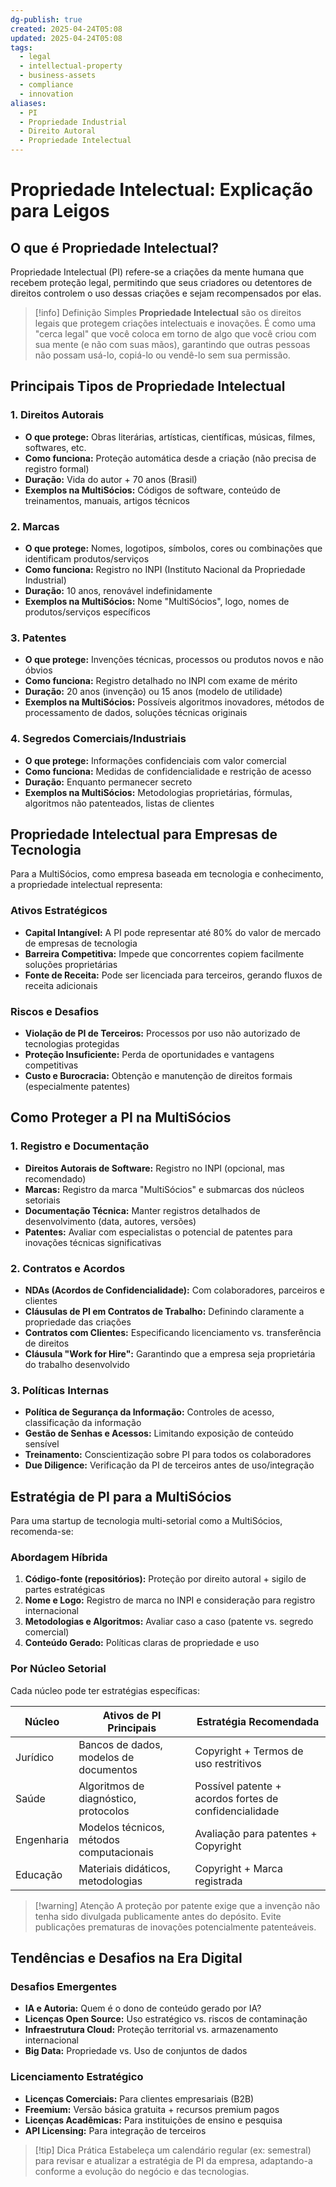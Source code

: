 ```yaml
---
dg-publish: true
created: 2025-04-24T05:08
updated: 2025-04-24T05:08
tags:
  - legal
  - intellectual-property
  - business-assets
  - compliance
  - innovation
aliases:
  - PI
  - Propriedade Industrial
  - Direito Autoral
  - Propriedade Intelectual
---
```


# Propriedade Intelectual: Explicação para Leigos

## O que é Propriedade Intelectual?

Propriedade Intelectual (PI) refere-se a criações da mente humana que recebem proteção legal, permitindo que seus criadores ou detentores de direitos controlem o uso dessas criações e sejam recompensados por elas.

> [!info] Definição Simples
> **Propriedade Intelectual** são os direitos legais que protegem criações intelectuais e inovações. É como uma "cerca legal" que você coloca em torno de algo que você criou com sua mente (e não com suas mãos), garantindo que outras pessoas não possam usá-lo, copiá-lo ou vendê-lo sem sua permissão.

## Principais Tipos de Propriedade Intelectual

### 1. Direitos Autorais
- **O que protege:** Obras literárias, artísticas, científicas, músicas, filmes, softwares, etc.
- **Como funciona:** Proteção automática desde a criação (não precisa de registro formal)
- **Duração:** Vida do autor + 70 anos (Brasil)
- **Exemplos na MultiSócios:** Códigos de software, conteúdo de treinamentos, manuais, artigos técnicos

### 2. Marcas
- **O que protege:** Nomes, logotipos, símbolos, cores ou combinações que identificam produtos/serviços
- **Como funciona:** Registro no INPI (Instituto Nacional da Propriedade Industrial)
- **Duração:** 10 anos, renovável indefinidamente
- **Exemplos na MultiSócios:** Nome "MultiSócios", logo, nomes de produtos/serviços específicos

### 3. Patentes
- **O que protege:** Invenções técnicas, processos ou produtos novos e não óbvios
- **Como funciona:** Registro detalhado no INPI com exame de mérito
- **Duração:** 20 anos (invenção) ou 15 anos (modelo de utilidade)
- **Exemplos na MultiSócios:** Possíveis algoritmos inovadores, métodos de processamento de dados, soluções técnicas originais

### 4. Segredos Comerciais/Industriais
- **O que protege:** Informações confidenciais com valor comercial
- **Como funciona:** Medidas de confidencialidade e restrição de acesso
- **Duração:** Enquanto permanecer secreto
- **Exemplos na MultiSócios:** Metodologias proprietárias, fórmulas, algoritmos não patenteados, listas de clientes

## Propriedade Intelectual para Empresas de Tecnologia

Para a MultiSócios, como empresa baseada em tecnologia e conhecimento, a propriedade intelectual representa:

### Ativos Estratégicos
- **Capital Intangível:** A PI pode representar até 80% do valor de mercado de empresas de tecnologia
- **Barreira Competitiva:** Impede que concorrentes copiem facilmente soluções proprietárias
- **Fonte de Receita:** Pode ser licenciada para terceiros, gerando fluxos de receita adicionais

### Riscos e Desafios
- **Violação de PI de Terceiros:** Processos por uso não autorizado de tecnologias protegidas
- **Proteção Insuficiente:** Perda de oportunidades e vantagens competitivas
- **Custo e Burocracia:** Obtenção e manutenção de direitos formais (especialmente patentes)

## Como Proteger a PI na MultiSócios

### 1. Registro e Documentação
- **Direitos Autorais de Software:** Registro no INPI (opcional, mas recomendado)
- **Marcas:** Registro da marca "MultiSócios" e submarcas dos núcleos setoriais
- **Documentação Técnica:** Manter registros detalhados de desenvolvimento (data, autores, versões)
- **Patentes:** Avaliar com especialistas o potencial de patentes para inovações técnicas significativas

### 2. Contratos e Acordos
- **NDAs (Acordos de Confidencialidade):** Com colaboradores, parceiros e clientes
- **Cláusulas de PI em Contratos de Trabalho:** Definindo claramente a propriedade das criações
- **Contratos com Clientes:** Especificando licenciamento vs. transferência de direitos
- **Cláusula "Work for Hire":** Garantindo que a empresa seja proprietária do trabalho desenvolvido

### 3. Políticas Internas
- **Política de Segurança da Informação:** Controles de acesso, classificação da informação
- **Gestão de Senhas e Acessos:** Limitando exposição de conteúdo sensível
- **Treinamento:** Conscientização sobre PI para todos os colaboradores
- **Due Diligence:** Verificação da PI de terceiros antes de uso/integração

## Estratégia de PI para a MultiSócios

Para uma startup de tecnologia multi-setorial como a MultiSócios, recomenda-se:

### Abordagem Híbrida
1. **Código-fonte (repositórios):** Proteção por direito autoral + sigilo de partes estratégicas
2. **Nome e Logo:** Registro de marca no INPI e consideração para registro internacional
3. **Metodologias e Algoritmos:** Avaliar caso a caso (patente vs. segredo comercial)
4. **Conteúdo Gerado:** Políticas claras de propriedade e uso

### Por Núcleo Setorial
Cada núcleo pode ter estratégias específicas:

| **Núcleo** | **Ativos de PI Principais** | **Estratégia Recomendada** |
|------------|------------------------------|----------------------------|
| Jurídico | Bancos de dados, modelos de documentos | Copyright + Termos de uso restritivos |
| Saúde | Algoritmos de diagnóstico, protocolos | Possível patente + acordos fortes de confidencialidade |
| Engenharia | Modelos técnicos, métodos computacionais | Avaliação para patentes + Copyright |
| Educação | Materiais didáticos, metodologias | Copyright + Marca registrada |

> [!warning] Atenção
> A proteção por patente exige que a invenção não tenha sido divulgada publicamente antes do depósito. Evite publicações prematuras de inovações potencialmente patenteáveis.

## Tendências e Desafios na Era Digital

### Desafios Emergentes
- **IA e Autoria:** Quem é o dono de conteúdo gerado por IA?
- **Licenças Open Source:** Uso estratégico vs. riscos de contaminação
- **Infraestrutura Cloud:** Proteção territorial vs. armazenamento internacional
- **Big Data:** Propriedade vs. Uso de conjuntos de dados

### Licenciamento Estratégico
- **Licenças Comerciais:** Para clientes empresariais (B2B)
- **Freemium:** Versão básica gratuita + recursos premium pagos
- **Licenças Acadêmicas:** Para instituições de ensino e pesquisa
- **API Licensing:** Para integração de terceiros

> [!tip] Dica Prática
> Estabeleça um calendário regular (ex: semestral) para revisar e atualizar a estratégia de PI da empresa, adaptando-a conforme a evolução do negócio e das tecnologias.
